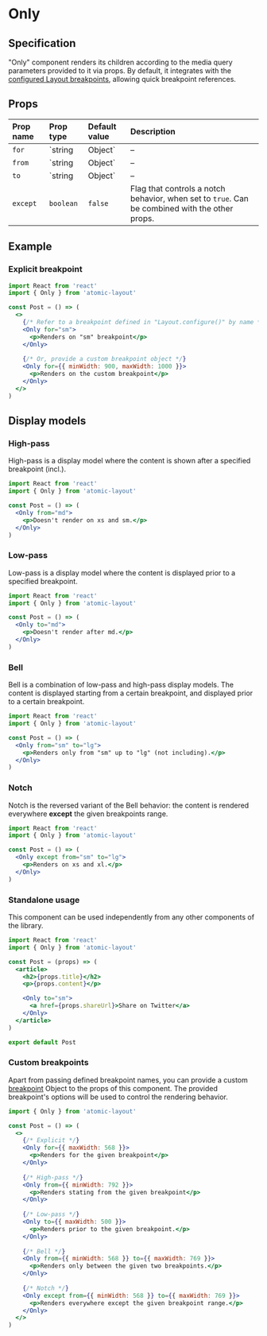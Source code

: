 # Only

## Specification

"Only" component renders its children according to the media query parameters provided to it via props. By default, it integrates with the [configured Layout breakpoints](../layout/configure.md), allowing quick breakpoint references.

## Props

| Prop name | Prop type | Default value | Description |
| :--- | :--- | :--- | :--- |
| `for` | `string | Object` | – | Exact breakpoint name at which to render the children. Has the highest priority whenever provided. |
| `from` | `string | Object` | – | Starting breakpoint at which to render the children. Can be combined with the other props. |
| `to` | `string | Object` | – | Ending breakpoint at which to render the children. Can be combined with the other props. |
| `except` | `boolean` | `false` | Flag that controls a notch behavior, when set to `true`. Can be combined with the other props. |

## Example

### Explicit breakpoint

```jsx
import React from 'react'
import { Only } from 'atomic-layout'

const Post = () => (
  <>
    {/* Refer to a breakpoint defined in "Layout.configure()" by name */}
    <Only for="sm">
      <p>Renders on "sm" breakpoint</p>
    </Only>
    
    {/* Or, provide a custom breakpoint object */}
    <Only for={{ minWidth: 900, maxWidth: 1000 }}>
      <p>Renders on the custom breakpoint</p>
    </Only>
  </>
)
```

## Display models

### High-pass

High-pass is a display model where the content is shown after a specified breakpoint \(incl.\).

```jsx
import React from 'react'
import { Only } from 'atomic-layout'

const Post = () => (
  <Only from="md">
    <p>Doesn't render on xs and sm.</p>
  </Only>
)
```

### Low-pass

Low-pass is a display model where the content is displayed prior to a specified breakpoint.

```jsx
import React from 'react'
import { Only } from 'atomic-layout'

const Post = () => (
  <Only to="md">
    <p>Doesn't render after md.</p>
  </Only>
)
```

### Bell

Bell is a combination of low-pass and high-pass display models. The content is displayed starting from a certain breakpoint, and displayed prior to a certain breakpoint.

```jsx
import React from 'react'
import { Only } from 'atomic-layout'

const Post = () => (
  <Only from="sm" to="lg">
    <p>Renders only from "sm" up to "lg" (not including).</p>
  </Only>
)
```

### Notch

Notch is the reversed variant of the Bell behavior: the content is rendered everywhere **except** the given breakpoints range.

```jsx
import React from 'react'
import { Only } from 'atomic-layout'

const Post = () => (
  <Only except from="sm" to="lg">
    <p>Renders on xs and xl.</p>
  </Only>
)
```

### Standalone usage

This component can be used independently from any other components of the library.

```jsx
import React from 'react'
import { Only } from 'atomic-layout'

const Post = (props) => (
  <article>
    <h2>{props.title}</h2>
    <p>{props.content}</p>

    <Only to="sm">
      <a href={props.shareUrl}>Share on Twitter</a>
    </Only>
  </article>
)

export default Post
```

### Custom breakpoints

Apart from passing defined breakpoint names, you can provide a custom [breakpoint](../../fundamentals/breakpoints.md) Object to the props of this component. The provided breakpoint's options will be used to control the rendering behavior.

```jsx
import { Only } from 'atomic-layout'

const Post = () => (
  <>
    {/* Explicit */}
    <Only for={{ maxWidth: 568 }}>
      <p>Renders for the given breakpoint</p>
    </Only>
    
    {/* High-pass */}
    <Only from={{ minWidth: 792 }}>
      <p>Renders stating from the given breakpoint</p>
    </Only>
    
    {/* Low-pass */}
    <Only to={{ maxWidth: 500 }}>
      <p>Renders prior to the given breakpoint.</p>
    </Only>
    
    {/* Bell */}
    <Only from={{ minWidth: 568 }} to={{ maxWidth: 769 }}>
      <p>Renders only between the given two breakpoints.</p>
    </Only>
    
    {/* Notch */}
    <Only except from={{ minWidth: 568 }} to={{ maxWidth: 769 }}>
      <p>Renders everywhere except the given breakpoint range.</p>
    </Only>
  </>
)
```


